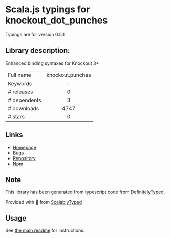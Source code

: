 
# Scala.js typings for knockout_dot_punches

Typings are for version 0.5.1

## Library description:
Enhanced binding syntaxes for Knockout 3+

|                    |                 |
| ------------------ | :-------------: |
| Full name          | knockout.punches |
| Keywords           | - |
| # releases         | 0 |
| # dependents       | 3 |
| # downloads        | 4747 |
| # stars            | 0 |

## Links
- [Homepage](https://github.com/mbest/knockout.punches)
- [Bugs](https://github.com/mbest/knockout.punches/issues)
- [Repository](https://github.com/mbest/knockout.punches)
- [Npm](https://www.npmjs.com/package/knockout.punches)
    


## Note
This library has been generated from typescript code from [DefinitelyTyped](https://definitelytyped.org).

Provided with :purple_heart: from [ScalablyTyped](https://github.com/oyvindberg/ScalablyTyped)

## Usage
See [the main readme](../../readme.md) for instructions.


